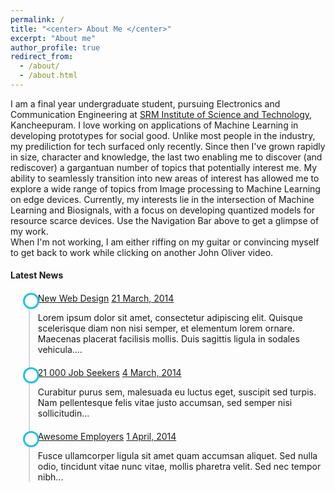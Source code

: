 ```yaml
---
permalink: /
title: "<center> About Me </center>"
excerpt: "About me"
author_profile: true
redirect_from: 
  - /about/
  - /about.html
---
```


I am a final year undergraduate student, pursuing Electronics and Communication Engineering at <a href = "https://www.srmist.edu.in/" target = "_blank">SRM Institute of Science and Technology</a>, Kancheepuram. I love working on applications of Machine Learning in developing prototypes for social good. Unlike most people in the industry, my prediliction for tech surfaced only recently. Since then I've grown rapidly in size, character and knowledge, the last two enabling me to discover (and rediscover) a gargantuan number of topics that potentially interest me. My ability to seamlessly transition into new areas of interest has allowed me to explore a wide range of topics from Image processing to Machine Learning on edge devices. Currently, my interests lie in the intersection of Machine Learning and Biosignals, with a focus on developing quantized models for resource scarce devices. Use the Navigation Bar above to get a glimpse of my work.
<br/>When I'm not working, I am either riffing on my guitar or convincing myself to get back to work while clicking on another John Oliver video.

<link href="//maxcdn.bootstrapcdn.com/bootstrap/4.1.1/css/bootstrap.min.css" rel="stylesheet" id="bootstrap-css">
<style>ul.timeline {
    list-style-type: none;
    position: relative;
}
ul.timeline:before {
    content: ' ';
    background: #d4d9df;
    display: inline-block;
    position: absolute;
    left: 29px;
    width: 2px;
    height: 100%;
    z-index: 400;
}
ul.timeline > li {
    margin: 20px 0;
    padding-left: 20px;
}
ul.timeline > li:before {
    content: ' ';
    background: white;
    display: inline-block;
    position: absolute;
    border-radius: 50%;
    border: 3px solid #22c0e8;
    left: 20px;
    width: 20px;
    height: 20px;
    z-index: 400;
}</style>
<script src="//maxcdn.bootstrapcdn.com/bootstrap/4.1.1/js/bootstrap.min.js"></script>
<script src="//cdnjs.cloudflare.com/ajax/libs/jquery/3.2.1/jquery.min.js"></script>
<!------ Include the above in your HEAD tag ---------->

<div class="container mt-5 mb-5">
	<div class="row">
		<div class="col-md-6 offset-md-3">
			<h4>Latest News</h4>
			<ul class="timeline">
				<li>
					<a target="_blank" href="https://www.totoprayogo.com/#">New Web Design</a>
					<a href="#" class="float-right">21 March, 2014</a>
					<p>Lorem ipsum dolor sit amet, consectetur adipiscing elit. Quisque scelerisque diam non nisi semper, et elementum lorem ornare. Maecenas placerat facilisis mollis. Duis sagittis ligula in sodales vehicula....</p>
				</li>
				<li>
					<a href="#">21 000 Job Seekers</a>
					<a href="#" class="float-right">4 March, 2014</a>
					<p>Curabitur purus sem, malesuada eu luctus eget, suscipit sed turpis. Nam pellentesque felis vitae justo accumsan, sed semper nisi sollicitudin...</p>
				</li>
				<li>
					<a href="#">Awesome Employers</a>
					<a href="#" class="float-right">1 April, 2014</a>
					<p>Fusce ullamcorper ligula sit amet quam accumsan aliquet. Sed nulla odio, tincidunt vitae nunc vitae, mollis pharetra velit. Sed nec tempor nibh...</p>
				</li>
			</ul>
		</div>
	</div>
</div>